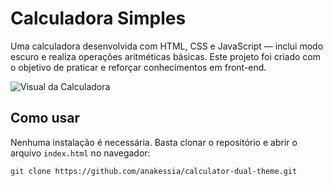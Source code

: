 
# Calculadora Simples

Uma calculadora desenvolvida com HTML, CSS e JavaScript — inclui modo escuro e realiza operações aritméticas básicas. Este projeto foi criado com o objetivo de praticar e reforçar conhecimentos em front-end.

![Visual da Calculadora](./preview.png) 

## Como usar

Nenhuma instalação é necessária. Basta clonar o repositório e abrir o arquivo `index.html` no navegador:

```bash
git clone https://github.com/anakessia/calculator-dual-theme.git
